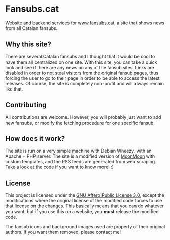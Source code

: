 # Fansubs.cat

Website and backend services for www.fansubs.cat, a site that shows news from all Catalan fansubs.

## Why this site?

There are several Catalan fansubs and I thought that it would be cool to have them all centralized on one site.
With this site, you can take a quick look and see if there are any news on any of the fansub sites.
Links are disabled in order to not steal visitors from the original fansub pages, thus forcing the user to go to their page in order to be able to access the latest releases.
Of course, the site is completely non-profit and will always remain like that.

## Contributing

All contributions are welcome. However, you will probably just want to add new fansubs, or modify the fetching procedure for one specific fansub.

## How does it work?

The site is run on a very simple machine with Debian Wheezy, with an Apache + PHP server.
The site is a modified version of [MoonMoon](http://moonmoon.org/) with custom templates, and the RSS feeds are generated from web scraping.
Take a look at the code if you want to know more! :)

## License

This project is licensed under the [GNU Affero Public License 3.0](https://github.com/Ereza/Fansubs.cat/blob/master/LICENSE), except the modifications where the original license of the modified code forces to use that license on the changes.
This basically means that you can do whatever you want, but if you use this on a website, you **must** release the modified code.

The fansub icons and background images used are property of their original authors. If you want them removed, please contact me!